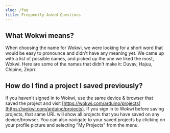 ```yaml
---
slug: /faq
title: Frequently Asked Questions
---
```


## What Wokwi means?

When choosing the name for Wokwi, we were looking for a short word that would be easy to pronounce and didn't have any meaning yet. We came up with a list of possible names, and picked up the one we liked the most, Wokwi. Here are some of the names that didn't make it: Duvav, Hajuu, Chipine, Zeprr.

## How do I find a project I saved previously?

If you haven't signed in to Wokwi, use the same device & browser that saved the project and visit [https://wokwi.com/arduino/projects](https://wokwi.com/arduino/projects). If you sign in to Wokwi before saving projects, that same URL will show all projects that you have saved on any device/browser.  You can also navigate to your saved projects by clicking on your profile picture and selecting "My Projects" from the menu.

